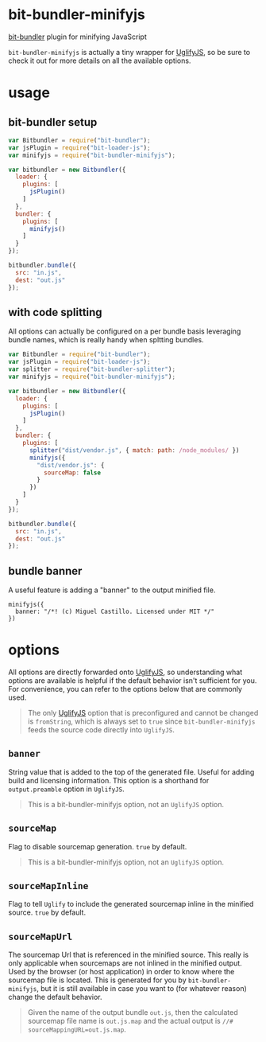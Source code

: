# bit-bundler-minifyjs
[bit-bundler](https://github.com/MiguelCastillo/bit-bundler) plugin for minifying JavaScript

`bit-bundler-minifyjs` is actually a tiny wrapper for [UglifyJS](https://github.com/mishoo/UglifyJS2), so be sure to check it out for more details on all the available options.

# usage

## bit-bundler setup
``` javascript
var Bitbundler = require("bit-bundler");
var jsPlugin = require("bit-loader-js");
var minifyjs = require("bit-bundler-minifyjs");

var bitbundler = new Bitbundler({
  loader: {
    plugins: [
      jsPlugin()
    ]
  },
  bundler: {
    plugins: [
      minifyjs()
    ]
  }
});

bitbundler.bundle({
  src: "in.js",
  dest: "out.js"
});
```


## with code splitting

All options can actually be configured on a per bundle basis leveraging bundle names, which is really handy when spltting bundles.

``` javascript
var Bitbundler = require("bit-bundler");
var jsPlugin = require("bit-loader-js");
var splitter = require("bit-bundler-splitter");
var minifyjs = require("bit-bundler-minifyjs");

var bitbundler = new Bitbundler({
  loader: {
    plugins: [
      jsPlugin()
    ]
  },
  bundler: {
    plugins: [
      splitter("dist/vendor.js", { match: path: /node_modules/ })
      minifyjs({
        "dist/vendor.js": {
          sourceMap: false
        }
      })
    ]
  }
});

bitbundler.bundle({
  src: "in.js",
  dest: "out.js"
});
```

## bundle banner

A useful feature is adding a "banner" to the output minified file.

```
minifyjs({
  banner: "/*! (c) Miguel Castillo. Licensed under MIT */"
})
```


# options

All options are directly forwarded onto [UglifyJS](https://github.com/mishoo/UglifyJS2), so understanding what options are available is helpful if the default behavior isn't sufficient for you. For convenience, you can refer to the options below that are commonly used.

> The only [UglifyJS](https://github.com/mishoo/UglifyJS2) option that is preconfigured and cannot be changed is `fromString`, which is always set to `true` since `bit-bundler-minifyjs` feeds the source code directly into `UglifyJS`.


## `banner`

String value that is added to the top of the generated file. Useful for adding build and licensing information.  This option is a shorthand for `output.preamble` option in `UglifyJS`.

> This is a bit-bundler-minifyjs option, not an `UglifyJS` option.


## `sourceMap`

Flag to disable sourcemap generation. `true` by default.

> This is a bit-bundler-minifyjs option, not an `UglifyJS` option.


## `sourceMapInline`

Flag to tell `Uglify` to include the generated sourcemap inline in the minified source. `true` by default.


## `sourceMapUrl`

The sourcemap Url that is referenced in the minified source. This really is only applicable when sourcemaps are not inlined in the minified output. Used by the browser (or host application) in order to know where the sourcemap file is located. This is generated for you by `bit-bundler-minifyjs`, but it is still available in case you want to (for whatever reason) change the default behavior.

> Given the name of the output bundle `out.js`, then the calculated sourcemap file name is `out.js.map` and the actual output is `//# sourceMappingURL=out.js.map`.


